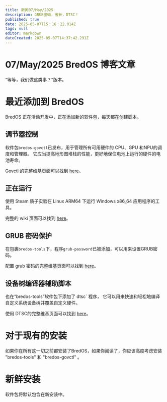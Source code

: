 ```yaml
---
title: 新闻07/May/2025
description: GRUB密码，省长，DTSC！
published: true
date: 2025-05-07T15：16：22.014Z
tags: null
editor: markdown
dateCreated: 2025-05-07T14:37:42.291Z
---
```


# 07/May/2025 BredOS 博客文章

“等等，我们做这类事？”版本。

# 最近添加到 BredOS

BredOS 正在活动开发中，正在添加新的软件包，每天都在创建脚本。

## 调节器控制

软件包`bredos-govctl`已发布，用于管理所有可用硬件的 CPU、GPU 和NPU的调度和管理器。
它应当提高地形图堆栈的性能，更好地保住电池上运行的硬件的电池寿命。

Govctl 的完整维基页面可以找到 [here](/en/how-to/govctl)。

## 正在运行

使用 Steam 质子实验在 Linux ARM64 下运行 Windows x86_64 应用程序的工具。

完整的 wiki 页面可以找到 [here](/en/how-to/proton-run)。

## GRUB 密码保护

在包裹`bredos-tools`下，程序`grub-password`已被添加，可以用来设置GRUB密码。

配置 grub 密码的完整维基页面可以找到 [here](/en/how-to/grub-password)。

## 设备树编译器辅助脚本

也在“bredos-tools”软件包下添加了 dtsc\` 程序， 它可以用来快速和轻松地编译自定义系统设备树并覆盖自定义硬件。

使用 DTSC的完整维基页面可以找到 [here](/en/how-to/dtsc)。

# 对于现有的安装

如果你在所有这一切之前都安装了BredOS，如果你阅读了，你应该高度考虑安装 "bredos-tools" 和 "bredos-govctl" 。

# 新鲜安装

软件包将默认包含在新安装中。